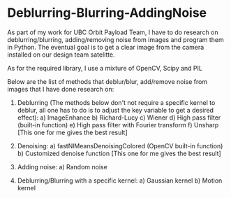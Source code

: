 # Deblurring-Blurring-AddingNoise

As part of my work for UBC Orbit Payload Team, I have to do research on deblurring/blurring, adding/removing noise from images and program them in Python. The eventual goal is to get a clear image from the camera installed on our design team satelitte.

As for the required library, I use a mixture of OpenCV, Scipy and PIL

Below are the list of methods that deblur/blur, add/remove noise from images that I have done research on:

1) Deblurring (The methods below don't not require a specific kernel to deblur, all one has to do is to adjust the key variable to get a desired effect):
a) ImageEnhance
b) Richard-Lucy 
c) Wiener
d) High pass filter (built-in function)
e) High pass filter with Fourier transform
f) Unsharp [This one for me gives the best result]
  
2) Denoising:
a) fastNlMeansDenoisingColored (OpenCV built-in function)
b) Customized denoise function [This one for me gives the best result]
  
3) Adding noise:
a) Random noise
  
3) Deblurring/Blurring with a specific kernel:
a) Gaussian kernel
b) Motion kernel
